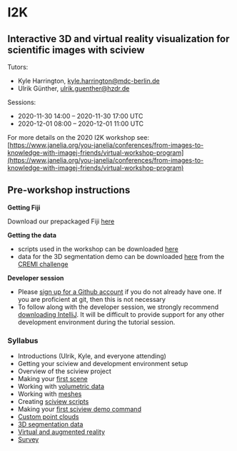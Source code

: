 # I2K

## Interactive 3D and virtual reality visualization for scientific images with sciview

Tutors:

* Kyle Harrington, kyle.harrington@mdc-berlin.de
* Ulrik Günther, ulrik.guenther@hzdr.de

Sessions:

* 2020-11-30 14:00      –      2020-11-30 17:00 UTC
* 2020-12-01 08:00      –      2020-12-01 11:00 UTC

For more details on the 2020 I2K workshop see: [https://www.janelia.org/you-janelia/conferences/from-images-to-knowledge-with-imagej-friends/virtual-workshop-program](https://www.janelia.org/you-janelia/conferences/from-images-to-knowledge-with-imagej-friends/virtual-workshop-program)

## Pre-workshop instructions

**Getting Fiji**

Download our prepackaged Fiji [here](https://www.dropbox.com/s/yjorzgsl39u03g2/Fiji.app-sciview-i2k.zip?dl=0)

**Getting the data**

* scripts used in the workshop can be downloaded [here](https://github.com/kephale/sciview-i2k/tree/main/scripts)
* data for the 3D segmentation demo can be downloaded [here](https://cremi.org/static/data/sample_A_20160501.hdf) from the [CREMI challenge](https://cremi.org)

**Developer session**

* Please [sign up for a Github account](https://github.com/join) if you do not already have one. If you are proficient at git, then this is not necessary
* To follow along with the developer session, we strongly recommend [downloading IntelliJ](https://www.jetbrains.com/idea/download/). It will be difficult to provide support for any other development environment during the tutorial session.

### Syllabus

* Introductions \(Ulrik, Kyle, and everyone attending\)
* Getting your sciview and development environment setup
* Overview of the sciview project
* Making your [first scene](../basics/first-scene.md)
* Working with [volumetric data](../basics/volumetric-data.md)
* Working with [meshes](https://github.com/scenerygraphics/sciview-docs/tree/a59da827beb64c1e6ce37da3ce44bdc61943fb81/image-analysis/mesh-processing.md)
* Creating [sciview scripts](../scripting/first-scripts.md)
* Making your [first sciview demo command](../development/first-demo-command.md)
* [Custom point clouds](../complex-data/point-clouds.md)
* [3D segmentation data](../complex-data/segmentations.md)
* [Virtual and augmented reality](https://github.com/scenerygraphics/sciview-docs/tree/a59da827beb64c1e6ce37da3ce44bdc61943fb81/XR/VR-AR.md)
* [Survey](../surveys/i2k-2020.md)
